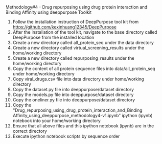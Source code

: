 
Methodology#4 - Drug repurposing using drug protein interaction and Binding Affinity using deeppurpose Toolkit<br>

1) Follow the installation instruction of DeepPurpose tool kit from https://github.com/kexinhuang12345/DeepPurpose <br>
2) After the installation of the tool kit, navigate to the base directory called DeepPurpose from the installed location <br>
3) Create a new directory called all_protein_seq under the data directory <br>
4) Create a new directory called virtual_screening_results under the home/working directory <br>
5) Create a new directory called repurposing_results under the home/working directory <br>
6) Copy the content of all protein sequence files into data/all_protein_seq under home/working directory <br>
7) Copy viral_drugs.csv file into data directory under home/working directory <br>
8) Copy the dataset.py file into deeppurpose/dataset directory <br>
9) Copy the models.py file into deeppurpose/dataset directory <br>
10) Copy the oneliner.py file into deeppurpose/dataset directory <br>
11) Copy the "Drug_repurposing_using_drug_protein_interaction_and_Binding Affinity_using_deeppurpose_methodology4-v1.ipynb" ipython (ipynb) notebook into your home/working directory <br>
12) Ensure that all above files and this ipython notebook (ipynb) are in the correct directory <br>
13) Execute ipython notebook scripts by sequence order <br>
